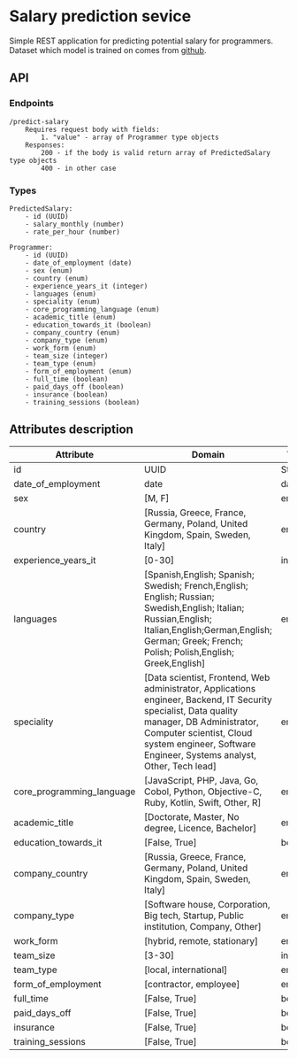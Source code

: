 # Salary prediction sevice
Simple REST application for predicting potential salary for programmers. Dataset which model is trained on comes from [github](https://github.com/itstats/programmers_salaries).

## API
### Endpoints
    /predict-salary 
        Requires request body with fields: 
            1. "value" - array of Programmer type objects
        Responses:
            200 - if the body is valid return array of PredictedSalary type objects
            400 - in other case


### Types
    PredictedSalary:
        - id (UUID)
        - salary_monthly (number)
        - rate_per_hour (number)

    Programmer:
        - id (UUID)
        - date_of_employment (date)
        - sex (enum)
        - country (enum)
        - experience_years_it (integer)
        - languages (enum)
        - speciality (enum)
        - core_programming_language (enum)
        - academic_title (enum)
        - education_towards_it (boolean)
        - company_country (enum)
        - company_type (enum)
        - work_form (enum)
        - team_size (integer)
        - team_type (enum)
        - form_of_employment (enum)
        - full_time (boolean)
        - paid_days_off (boolean)
        - insurance (boolean)
        - training_sessions (boolean)

    
## Attributes description
| Attribute | Domain | Type |
| ---------- | --------- | ---------- |
| id | UUID | String |
| date_of_employment | date | date |
| sex | [M, F] | enum |
| country | [Russia, Greece, France, Germany, Poland, United Kingdom, Spain, Sweden, Italy] | enum |
| experience_years_it | [0-30] | integer |
| languages | [Spanish,English; Spanish; Swedish; French,English; English; Russian; Swedish,English; Italian; Russian,English; Italian,English;German,English; German; Greek; French; Polish; Polish,English; Greek,English] | enum |
| speciality | [Data scientist, Frontend, Web administrator, Applications engineer, Backend, IT Security specialist, Data quality manager, DB Administrator, Computer scientist, Cloud system engineer, Software Engineer, Systems analyst, Other, Tech lead] | enum |
| core_programming_language | [JavaScript, PHP, Java, Go, Cobol, Python, Objective-C, Ruby, Kotlin, Swift, Other, R] | enum |
| academic_title | [Doctorate, Master, No degree, Licence, Bachelor] | enum |
| education_towards_it | [False, True] | boolean |
| company_country | [Russia, Greece, France, Germany, Poland, United Kingdom, Spain, Sweden, Italy] | enum |
| company_type | [Software house, Corporation, Big tech, Startup, Public institution, Company, Other] | enum |
| work_form | [hybrid, remote, stationary] | enum |
| team_size | [3-30] | integer |
| team_type | [local, international] | enum |
| form_of_employment | [contractor, employee] | enum |
| full_time | [False, True] | boolean |
| paid_days_off | [False, True] | boolean |
| insurance | [False, True] | boolean |
| training_sessions | [False, True] | boolean |




